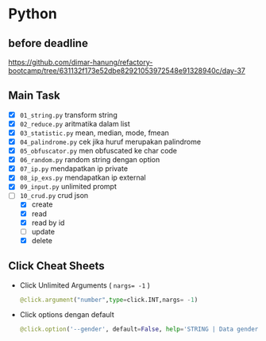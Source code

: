 # Python

## before deadline
https://github.com/dimar-hanung/refactory-bootcamp/tree/631132f173e52dbe82921053972548e91328940c/day-37
## Main Task
- [x] `01_string.py` transform string
- [x] `02_reduce.py` aritmatika dalam list
- [x] `03_statistic.py` mean, median, mode, fmean
- [x] `04_palindrome.py` cek jika huruf merupakan palindrome
- [x] `05_obfuscator.py` men obfuscated ke char code
- [x] `06_random.py` random string dengan option
- [x] `07_ip.py` mendapatkan ip private
- [x] `08_ip_exs.py` mendapatkan ip external
- [x] `09_input.py` unlimited prompt
- [ ] `10_crud.py` crud json
    - [x] create
    - [x] read
    - [x] read by id
    - [ ] update
    - [x] delete

## Click Cheat Sheets
- Click Unlimited Arguments ( `nargs= -1` )
    ```py
    @click.argument("number",type=click.INT,nargs= -1)
    ```
- Click options dengan default
    ```py
    @click.option('--gender', default=False, help='STRING | Data gender')
    ```